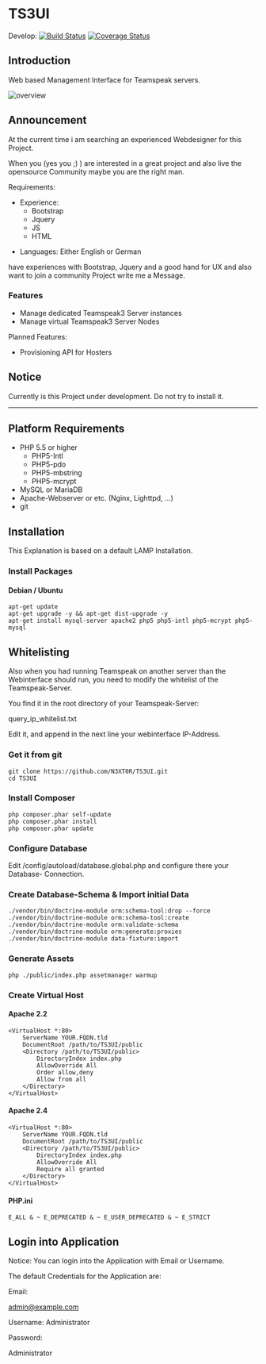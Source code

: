 # TS3UI

Develop:
[![Build Status](https://travis-ci.org/N3XT0R/TS3UI.svg?branch=development)](https://travis-ci.org/N3XT0R/TS3UI)
[![Coverage Status](https://coveralls.io/repos/N3XT0R/TS3UI/badge.svg?branch=development)](https://coveralls.io/r/N3XT0R/TS3UI?branch=development)


## Introduction
Web based Management Interface for Teamspeak servers.

![overview](https://raw.githubusercontent.com/N3XT0R/TS3UI/development/docs/screens/overview.png "Overview")


## Announcement
At the current time i am searching an experienced Webdesigner for this Project.

When you (yes you ;) ) are interested in a great project and also live the opensource Community
maybe you are the right man.

Requirements:

- Experience:
  - Bootstrap
  - Jquery 
  - JS
  - HTML 

* Languages:
Either English or German



have experiences with Bootstrap, Jquery and a good hand for UX and also want to join 
a community Project write me a Message.



### Features

- Manage dedicated Teamspeak3 Server instances
- Manage virtual Teamspeak3 Server Nodes


Planned Features:

- Provisioning API for Hosters

## Notice
Currently is this Project under development. Do not try to install it.

---------

## Platform Requirements

- PHP 5.5 or higher
    - PHP5-Intl
    - PHP5-pdo
    - PHP5-mbstring
    - PHP5-mcrypt
- MySQL or MariaDB
- Apache-Webserver or etc. (Nginx, Lighttpd, ...)
- git

## Installation

This Explanation is based on a default LAMP Installation.

### Install Packages

#### Debian / Ubuntu

```
apt-get update
apt-get upgrade -y && apt-get dist-upgrade -y
apt-get install mysql-server apache2 php5 php5-intl php5-mcrypt php5-mysql
```

## Whitelisting

Also when you had running Teamspeak on another server than the Webinterface should run,
you need to modify the whitelist of the Teamspeak-Server.

You find it in the root directory of your Teamspeak-Server:

query_ip_whitelist.txt

Edit it, and append in the next line your webinterface IP-Address.

### Get it from git

```
git clone https://github.com/N3XT0R/TS3UI.git
cd TS3UI
```

### Install Composer 

```
php composer.phar self-update
php composer.phar install
php composer.phar update
```

### Configure Database

Edit /config/autoload/database.global.php and configure there your Database-
Connection.


### Create Database-Schema & Import initial Data

```
./vendor/bin/doctrine-module orm:schema-tool:drop --force
./vendor/bin/doctrine-module orm:schema-tool:create
./vendor/bin/doctrine-module orm:validate-schema
./vendor/bin/doctrine-module orm:generate:proxies
./vendor/bin/doctrine-module data-fixture:import
```

### Generate Assets

```
php ./public/index.php assetmanager warmup
```

### Create Virtual Host

#### Apache 2.2
```
<VirtualHost *:80>
    ServerName YOUR.FQDN.tld
    DocumentRoot /path/to/TS3UI/public
    <Directory /path/to/TS3UI/public>
        DirectoryIndex index.php
        AllowOverride All
        Order allow,deny
        Allow from all
    </Directory>
</VirtualHost>
```

#### Apache 2.4

```
<VirtualHost *:80>
    ServerName YOUR.FQDN.tld
    DocumentRoot /path/to/TS3UI/public
    <Directory /path/to/TS3UI/public>
        DirectoryIndex index.php
        AllowOverride All
        Require all granted
    </Directory>
</VirtualHost>
```

#### PHP.ini

```
E_ALL & ~ E_DEPRECATED & ~ E_USER_DEPRECATED & ~ E_STRICT
```

## Login into Application

Notice:
You can login into the Application with Email or Username.

The default Credentials for the Application are:

Email: 

admin@example.com

Username:
Administrator

Password:

Administrator